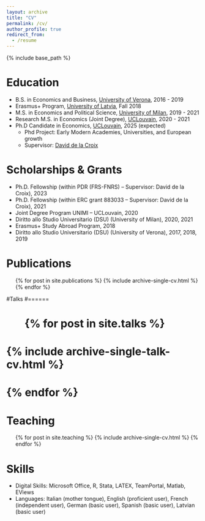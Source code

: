 ```yaml
---
layout: archive
title: "CV"
permalink: /cv/
author_profile: true
redirect_from:
  - /resume
---
```


{% include base_path %}

Education
======
* B.S. in Economics and Business, [University of Verona](https://www.univr.it/home), 2016 - 2019
* Erasmus+ Program, [University of Latvia](https://www.lu.lv/en/), Fall 2018
* M.S. in Economics and Political Science, [University of Milan](https://www.unimi.it/en), 2019 - 2021
* Research M.S. in Economics (Joint Degree), [UCLouvain](https://uclouvain.be/en/faculties/espo/esl/research-master-in-economics-120.html), 2020 - 2021
* Ph.D Candidate in Economics, [UCLouvain](https://uclouvain.be/en/faculties/espo/esl/ph-d-esl.html), 2025 (expected)
    * Phd Project: Early Modern Academies, Universities, and European growth
    * Supervisor: [David de la Croix](https://perso.uclouvain.be/david.delacroix/)

Scholarships & Grants
======
* Ph.D. Fellowship (within PDR (FRS-FNRS) – Supervisor: David de la Croix), 2023
* Ph.D. Fellowship (within ERC grant 883033 – Supervisor: David de la Croix), 2021
* Joint Degree Program UNIMI – UCLouvain, 2020
* Diritto allo Studio Universitario (DSU) (University of Milan), 2020, 2021
* Erasmus+ Study Abroad Program, 2018
* Diritto allo Studio Universitario (DSU) (University of Verona), 2017, 2018, 2019 

Publications
======
  <ul>{% for post in site.publications %}
    {% include archive-single-cv.html %}
  {% endfor %}</ul>
  
#Talks
#======
 # <ul>{% for post in site.talks %}
 #   {% include archive-single-talk-cv.html %}
 # {% endfor %}</ul>
  
Teaching
======
  <ul>{% for post in site.teaching %}
    {% include archive-single-cv.html %}
  {% endfor %}</ul>
  
Skills
======
* Digital Skills: Microsoft Office, R, Stata, LATEX, TeamPortal, Matlab, EViews
* Languages: Italian (mother tongue), English (proficient user), French (independent user), German (basic
user), Spanish (basic user), Latvian (basic user)
